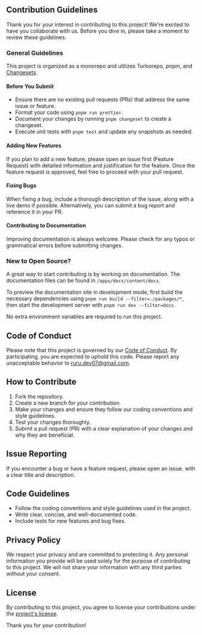 ## Contribution Guidelines

Thank you for your interest in contributing to this project! We're excited to have you collaborate with us.
Before you dive in, please take a moment to review these guidelines.

### General Guidelines

This project is organized as a monorepo and utilizes Turborepo, pnpm, and
[Changesets](https://github.com/changesets/changesets).

#### Before You Submit

- Ensure there are no existing pull requests (PRs) that address the same issue or feature.
- Format your code using `pnpm run prettier`.
- Document your changes by running `pnpm changeset` to create a changeset.
- Execute unit tests with `pnpm test` and update any snapshots as needed.

#### Adding New Features

If you plan to add a new feature, please open an issue first (Feature Request) with detailed information and justification for the feature.
Once the feature request is approved, feel free to proceed with your pull request.

#### Fixing Bugs

When fixing a bug, include a thorough description of the issue, along with a live demo if possible.
Alternatively, you can submit a bug report and reference it in your PR.

#### Contributing to Documentation

Improving documentation is always welcome. Please check for any typos or grammatical errors before submitting changes.

### New to Open Source?

A great way to start contributing is by working on documentation.
The documentation files can be found in `/apps/docs/content/docs`.

To preview the documentation site in development mode,
first build the necessary dependencies using `pnpm run build --filter=./packages/*`, then start the development server with `pnpm run dev --filter=docs`.

No extra environment variables are required to run this project.

## Code of Conduct

Please note that this project is governed by our [Code of Conduct](https://github.com/ruru-m07/ruru-ui?tab=coc-ov-file#readme). By participating, you are expected to uphold this code. Please report any unacceptable behavior to ruru.dev07@gmail.com.

## How to Contribute

1. Fork the repository.
2. Create a new branch for your contribution.
3. Make your changes and ensure they follow our coding conventions and style guidelines.
4. Test your changes thoroughly.
5. Submit a pull request (PR) with a clear explanation of your changes and why they are beneficial.

## Issue Reporting

If you encounter a bug or have a feature request, please open an issue. with a clear title and description.

## Code Guidelines

- Follow the coding conventions and style guidelines used in the project.
- Write clear, concise, and well-documented code.
- Include tests for new features and bug fixes.

## Privacy Policy

We respect your privacy and are committed to protecting it. Any personal information you provide will be used solely for the purpose of contributing to this project. We will not share your information with any third parties without your consent.

## License

By contributing to this project, you agree to license your contributions under the [project's license](https://github.com/ruru-m07/ruru-ui/blob/main/LICENSE).

Thank you for your contribution!

